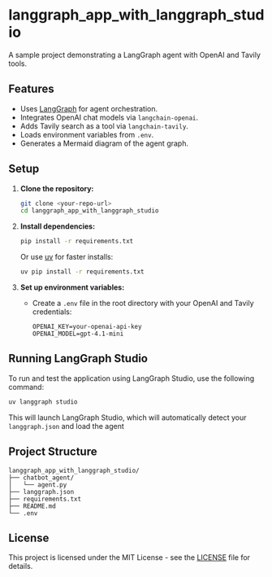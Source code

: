 # langgraph_app_with_langgraph_studio

A sample project demonstrating a LangGraph agent with OpenAI and Tavily tools.

## Features

- Uses [LangGraph](https://github.com/langchain-ai/langgraph) for agent orchestration.
- Integrates OpenAI chat models via `langchain-openai`.
- Adds Tavily search as a tool via `langchain-tavily`.
- Loads environment variables from `.env`.
- Generates a Mermaid diagram of the agent graph.

## Setup

1. **Clone the repository:**
   ```sh
   git clone <your-repo-url>
   cd langgraph_app_with_langgraph_studio
   ```

2. **Install dependencies:**
   ```sh
   pip install -r requirements.txt
   ```
   Or use [uv](https://github.com/astral-sh/uv) for faster installs:
   ```sh
   uv pip install -r requirements.txt
   ```

3. **Set up environment variables:**
   - Create a `.env` file in the root directory with your OpenAI and Tavily credentials:
     ```
     OPENAI_KEY=your-openai-api-key
     OPENAI_MODEL=gpt-4.1-mini
     ```

## Running LangGraph Studio

To run and test the application using LangGraph Studio, use the following command:

```sh
uv langgraph studio
```

This will launch LangGraph Studio, which will automatically detect your `langgraph.json` and load the agent

## Project Structure

```
langgraph_app_with_langgraph_studio/
├── chatbot_agent/
│   └── agent.py
├── langgraph.json
├── requirements.txt
├── README.md
└── .env
```

## License

This project is licensed under the MIT License - see the [LICENSE](LICENSE) file for details.